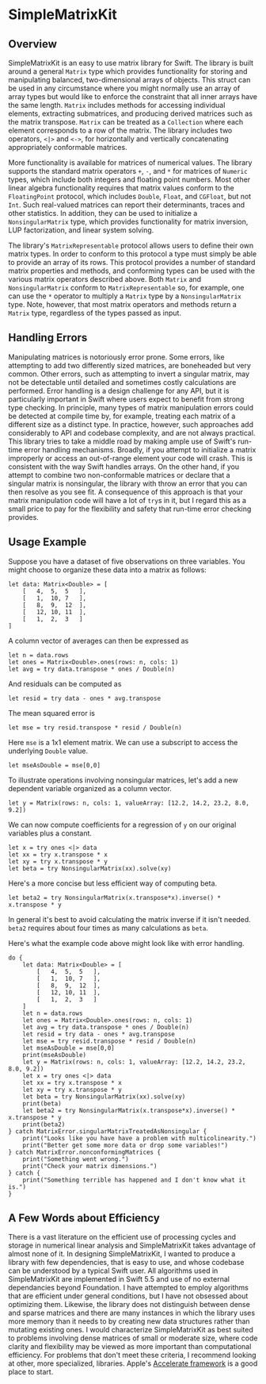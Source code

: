 # SimpleMatrixKit

## Overview

SimpleMatrixKit is an easy to use matrix library for Swift.  The library is built around a general `Matrix` type which provides functionality for storing and manipulating balanced, two-dimensional arrays of objects.  This struct can be used in any circumstance where you might normally use an array of array types but would like to enforce the constraint that all inner arrays have the same length.  `Matrix` includes methods for accessing individual elements,  extracting submatrices, and producing derived matrices such as the matrix transpose.  `Matrix` can be treated as a `Collection`  where each element corresponds to a row of the matrix. The library includes two operators, `<|>` and `<->`, for horizontally and vertically concatenating appropriately conformable matrices.

More functionality is available for matrices of numerical values.  The library supports the standard matrix operators `+`, `-`, and `*` for matrices of `Numeric` types, which include both integers and floating point numbers. Most other linear algebra functionality requires that matrix values conform to the `FloatingPoint` protocol, which includes `Double`, `Float`, and `CGFloat`, but not `Int`.  Such real-valued matrices can report their determinants, traces and other statistics.  In addition, they can be used to initialize a `NonsingularMatrix` type, which provides functionality for matrix inversion, LUP factorization,  and linear system solving.

The library's `MatrixRepresentable` protocol allows users to define their own matrix types.  In order to conform
to this protocol a type must simply be able to provide an array of its rows.  This protocol provides a number of standard matrix properties and methods, and conforming types can be used with the various matrix operators described above. Both `Matrix` and `NonsingularMatrix` conform to `MatrixRepresentable` so, for example, one can use the `*` operator to multiply a `Matrix` type by a `NonsingularMatrix` type. Note, however, that most matrix operators and methods return a `Matrix` type, regardless of the types passed as input.   

## Handling Errors

Manipulating matrices is notoriously error prone.  Some errors, like attempting to add two differently sized matrices, are boneheaded but very common.  Other errors, such as attempting to invert a singular matrix, may not be detectable until detailed and sometimes costly calculations are performed.  Error handling is a design challenge for any API, but it is particularly important in Swift where users expect to benefit from strong type checking.  In principle, many types of matrix manipulation errors could be detected at compile time by, for example, treating each matrix of a different size as a distinct type.  In practice, however, such approaches add considerably to API and codebase complexity, and are not always practical.  This library tries to take a middle road by making ample use of Swift's run-time error handling mechanisms. Broadly, if you attempt to initialize a matrix improperly or access an out-of-range element your code will crash. This is consistent with the way Swift handles arrays.  On the other hand, if you attempt to combine two non-conformable matrices or declare that a singular matrix is nonsingular, the library with throw an error that you can then resolve as you see fit. A consequence of this approach is that your matrix manipulation code will have a lot of `try`s in it, but I regard this as a small price to pay for the flexibility and safety that run-time error checking provides.

## Usage Example

Suppose you have a dataset of five observations on three variables.  You might choose to organize these data into a matrix as follows:
```
let data: Matrix<Double> = [ 
    [   4,  5,  5   ],
    [   1,  10, 7   ],
    [   8,  9,  12  ],
    [   12, 10, 11  ],
    [   1,  2,  3   ]
]
```
A column vector of averages can then be expressed as
```
let n = data.rows
let ones = Matrix<Double>.ones(rows: n, cols: 1)
let avg = try data.transpose * ones / Double(n)
```
And residuals can be computed as
```
let resid = try data - ones * avg.transpose
```
The mean squared error is
```
let mse = try resid.transpose * resid / Double(n)
```
Here `mse` is a 1x1 element matrix.  We can use a subscript to access the underlying `Double` value.
```
let mseAsDouble = mse[0,0]
```

To illustrate operations involving nonsingular matrices, let's add a new dependent variable organized as a column vector.
```
let y = Matrix(rows: n, cols: 1, valueArray: [12.2, 14.2, 23.2, 8.0, 9.2])
```
We can now compute coefficients for a regression of `y` on our original variables plus a constant.
```
let x = try ones <|> data
let xx = try x.transpose * x
let xy = try x.transpose * y
let beta = try NonsingularMatrix(xx).solve(xy)
```
Here's a more concise but less efficient way of computing beta.
```
let beta2 = try NonsingularMatrix(x.transpose*x).inverse() * x.transpose * y
```
In general it's best to avoid calculating the matrix inverse if it isn't needed.  ``beta2`` requires about four times as many calculations as ``beta``.

Here's what the example code above might look like with error handling.
```
do {
    let data: Matrix<Double> = [
        [   4,  5,  5   ],
        [   1,  10, 7   ],
        [   8,  9,  12  ],
        [   12, 10, 11  ],
        [   1,  2,  3   ]
    ]
    let n = data.rows
    let ones = Matrix<Double>.ones(rows: n, cols: 1)
    let avg = try data.transpose * ones / Double(n)
    let resid = try data - ones * avg.transpose
    let mse = try resid.transpose * resid / Double(n)
    let mseAsDouble = mse[0,0]
    print(mseAsDouble)
    let y = Matrix(rows: n, cols: 1, valueArray: [12.2, 14.2, 23.2, 8.0, 9.2])
    let x = try ones <|> data
    let xx = try x.transpose * x
    let xy = try x.transpose * y
    let beta = try NonsingularMatrix(xx).solve(xy)
    print(beta)
    let beta2 = try NonsingularMatrix(x.transpose*x).inverse() * x.transpose * y
    print(beta2)
} catch MatrixError.singularMatrixTreatedAsNonsingular {
    print("Looks like you have have a problem with multicolinearity.")
    print("Better get some more data or drop some variables!")
} catch MatrixError.nonconformingMatrices {
    print("Something went wrong.")
    print("Check your matrix dimensions.")
} catch {
    print("Something terrible has happened and I don't know what it is.")
}
```

## A Few Words about Efficiency

There is a vast literature on the efficient use of processing cycles and storage in numerical linear analysis and SimpleMatrixKit takes advantage of almost none of it.  In designing SimpleMatrixKit, I wanted to produce a library with few dependencies, that is easy to use, and whose codebase can be understood by a typical Swift user.  All algorithms used in SimpleMatrixKit are implemented in Swift 5.5 and use of no external dependancies beyond Foundation.  I have attempted to employ algorithms that are efficient under general conditions, but I have not obsessed about optimizing them.  Likewise, the library does not distinguish between dense and sparse matrices and there are many instances in which the library uses more memory than it needs to by creating new data structures rather than mutating existing ones.  I would characterize SimpleMatrixKit as best suited to problems involving dense matrices of small or moderate size, where code clarity and flexibility may be viewed as more important than computational efficiency. For problems that don't meet these criteria, I recommend looking at other, more specialized, libraries.  Apple's [Accelerate framework](https://developer.apple.com/documentation/accelerate) is a good place to start.
